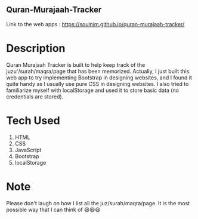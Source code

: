 ## Quran-Murajaah-Tracker

Link to the web apps :
https://soulnim.github.io/quran-murajaah-tracker/

# Description
Quran Murajaah Tracker is built to help keep track of the juzu'/surah/maqra/page that has been memorized. Actually, I just built this web app to try implementing Bootstrap in designing websites, and I found it quite handy as I usually use pure CSS in designing websites. I also tried to familiarize myself with localStorage and used it to store basic data (no credentials are stored).

# Tech Used
1. HTML
2. CSS
3. JavaScript
4. Bootstrap
5. localStorage

# Note
Please don't laugh on how I list all the juz/surah/maqra/page. It is the most possible way that I can think of 😆😆😆
